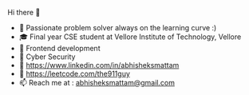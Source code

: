 Hi there 👋

- 🔭 Passionate problem solver always on the learning curve :)
- 🎓 Final year CSE student at Vellore Institute of Technology, Vellore
- 🌱 Frontend development 
- 🌱 Cyber Security
- 🔗 https://www.linkedin.com/in/abhisheksmattam
- 🔗 https://leetcode.com/the911guy
- 📫 Reach me at : abhisheksmattam@gmail.com


